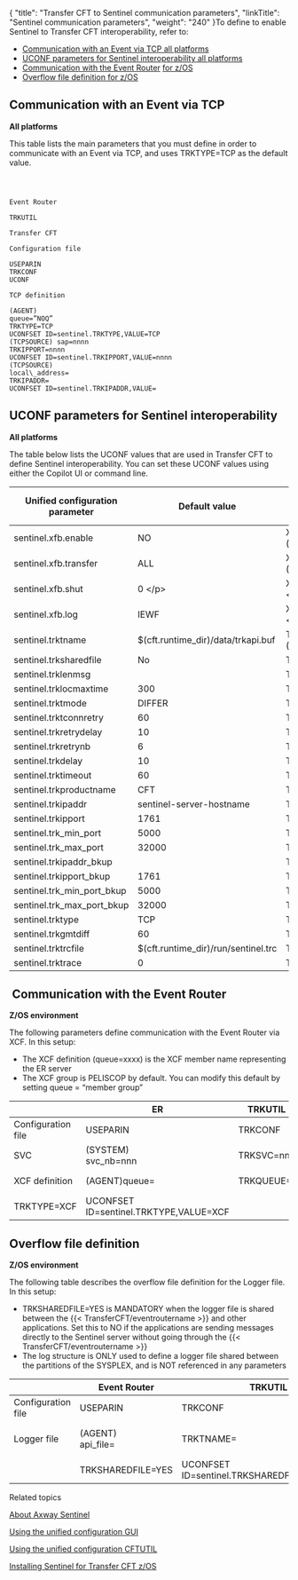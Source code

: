 {
    "title": "Transfer CFT to Sentinel communication parameters",
    "linkTitle": "Sentinel communication parameters",
    "weight": "240"
}To define to enable Sentinel to Transfer CFT interoperability, refer to:

-   [](#Communication%20with%20the%20Event%20Router)[Communication with an Event via TCP all platforms](#Communication%20with%20an%20Event%20via%20TCP) 
-   [UCONF parameters for Sentinel interoperability all platforms](#UCONF%20parameters%20for%20Sentinel%20interoperability)
-   [Communication with the Event Router](#Communication%20with%20the%20Event%20Router) [for z/OS](#Communication%20with%20the%20Event%20Router)   
-   [Overflow file definition for z/OS](#Overflow%20file%20definition) 

<span id="Communication with an Event via TCP"></span>

## Communication with an Event via TCP

**All platforms**

This table lists the main parameters that you must define in order to communicate with an Event via TCP, and uses TRKTYPE=TCP as the default value.

```

 

Event Router

TRKUTIL

Transfer CFT

Configuration file

USEPARIN
TRKCONF
UCONF

TCP definition

(AGENT)
queue=”NOQ”
TRKTYPE=TCP
UCONFSET ID=sentinel.TRKTYPE,VALUE=TCP
(TCPSOURCE) sap=nnnn
TRKIPPORT=nnnn
UCONFSET ID=sentinel.TRKIPPORT,VALUE=nnnn
(TCPSOURCE)
local\_address=
TRKIPADDR=
UCONFSET ID=sentinel.TRKIPADDR,VALUE=
```
<span id="UCONF parameters for Sentinel interoperability"></span>

## UCONF parameters for Sentinel interoperability

**All platforms**

The table below lists the UCONF values that are used in Transfer CFT to define Sentinel interoperability. You can set these UCONF values using either the Copilot UI or command line.


| Unified configuration parameter  | Default value  |  Former Sentinel parameter name<br/>trkapi.cfg  |
| --- | --- | --- |
| sentinel.xfb.enable  | NO  | XFB.Sentinel (trkapi.cfg)  |
|  sentinel.xfb.transfer  |  ALL  |  XFB.Transfer (trkapi.cfg) &lt;/p&gt;  |
|  sentinel.xfb.shut  |  0 &lt;/p&gt;  |  XFB.Shut (trkapi.cfg) &lt;/p&gt;  |
|  sentinel.xfb.log  |  IEWF  |  XFB.Log (trkapi.cfg) &lt;/p&gt;  |
|  sentinel.trktname  |  $(cft.runtime_dir)/data/trkapi.buf  |  TRKTNAME (trkapi.cfg)  |
|  sentinel.trksharedfile  |  No  |  TRKSHAREDFILE  |
|  sentinel.trklenmsg  |   |  TRKLENMSG  |
|  sentinel.trklocmaxtime  |  300  |  TRKLOCMAXTIME  |
|  sentinel.trktmode  |  DIFFER  |  TRKTMODE  |
|  sentinel.trktconnretry  |  60  |  TRKTCONNRETRY  |
|  sentinel.trkretrydelay  |  10  |  TRKRETRYDELAY  |
|  sentinel.trkretrynb  |  6  |  TRKRETRYNB  |
|  sentinel.trkdelay  |  10  |  TRKDELAY  |
|  sentinel.trktimeout  |  60  |  TRKTIMEOUT  |
|  sentinel.trkproductname  |  CFT  |  TRKPRODUCTNAME  |
|  sentinel.trkipaddr  |  sentinel-server-hostname  |  TRKIPADDR  |
|  sentinel.trkipport  |  1761  |  TRKIPPORT  |
|  sentinel.trk_min_port  |  5000  |  TRK_MIN_PORT  |
|  sentinel.trk_max_port  |  32000  |  TRK_MAX_PORT  |
|  sentinel.trkipaddr_bkup  |   |  TRKIPADDR_BKUP  |
|  sentinel.trkipport_bkup  |  1761  |  TRKIPPORT_BKUP  |
|  sentinel.trk_min_port_bkup  |  5000  |  TRK_MIN_PORT_BKUP  |
|  sentinel.trk_max_port_bkup  |  32000  |  TRK_MAX_PORT_BKUP  |
|  sentinel.trktype  |  TCP  |  TRKTYPE  |
|  sentinel.trkgmtdiff  |  60  |  TRKGMTDIFF  |
|  sentinel.trktrcfile  |  $(cft.runtime_dir)/run/sentinel.trc  |  TRKTRCFILE  |
|  sentinel.trktrace  |  0  |  TRKTRACE  |


<span id="Communication with the Event Router"></span>

##  Communication with the Event Router

**Z/OS environment**

The following parameters define communication with the Event Router via XCF. In this setup:

-   The XCF definition (queue=xxxx) is the XCF member name representing the ER server
-   The XCF group is PELISCOP by default. You can modify this default by setting queue = “member group”


|   | ER  | TRKUTIL  | Transfer CFT  |
| --- | --- | --- | --- |
| Configuration file  | USEPARIN  | TRKCONF  | UCONF  |
| SVC  |  (SYSTEM)<br/>svc_nb=nnn  | TRKSVC=nnn  | UCONFSET ID=sentinel.TRKSVC,VALUE=nnn  |
| XCF definition  | (AGENT)queue=  | TRKQUEUE=  | UCONFSET ID=sentinel.TRKQUEUE,VALUE=xxxx  |
| TRKTYPE=XCF  | UCONFSET ID=sentinel.TRKTYPE,VALUE=XCF  |


<span id="Overflow file definition"></span>

## Overflow file definition

**Z/OS environment**

The following table describes the overflow file definition for the Logger file. In this setup:

-   TRKSHAREDFILE=YES is MANDATORY when the logger file is shared between the {{< TransferCFT/eventroutername >}} and other applications. Set this to NO if the applications are sending messages directly to the Sentinel server without going through the {{< TransferCFT/eventroutername >}}
-   The log structure is ONLY used to define a logger file shared between the partitions of the SYSPLEX, and is NOT referenced in any parameters


|   | Event Router  | TRKUTIL  | Transfer CFT  |
| --- | --- | --- | --- |
| Configuration file  | USEPARIN  | TRKCONF  | UCONF  |
| Logger file  |  (AGENT)<br/>api_file=  | TRKTNAME=  | UCONFSET ID=sentinel.TRKTNAME, VALUE=xxxx.xxxx.xxx  |
|   | TRKSHAREDFILE=YES  | UCONFSET ID=sentinel.TRKSHAREDFILE,VALUE=YES  |


Related topics

[About Axway Sentinel](../../../../../using_sentinel)

[Using the unified configuration GUI](../../../../../admin_intro/uconf/uconf_interface_actions)

[Using the unified configuration CFTUTIL](../../../../../admin_intro/uconf/uconf_w_cftutil)

[Installing Sentinel for Transfer CFT z/OS](../../../overview_install_zos/manual_installation_steps/t_install_sentinel_zos)
